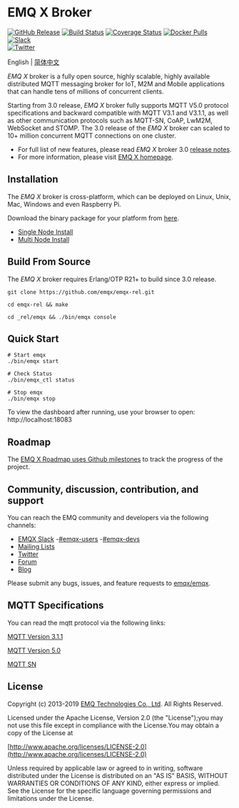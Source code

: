 # EMQ X Broker

[![GitHub Release](https://img.shields.io/github/release/emqx/emqx?color=brightgreen)](https://github.com/emqx/emqx/releases) 
[![Build Status](https://travis-ci.org/emqx/emqx.svg)](https://travis-ci.org/emqx/emqx) 
[![Coverage Status](https://coveralls.io/repos/github/emqx/emqx/badge.svg)](https://coveralls.io/github/emqx/emqx) 
[![Docker Pulls](https://img.shields.io/docker/pulls/emqx/emqx)](https://hub.docker.com/r/emqx/emqx) 
[![Slack](https://img.shields.io/badge/Slack-EMQ%20X-brightgreen?logo=slack&style=flat&color=7E4798)](https://emqx.slack.com)  
[![Twitter](https://img.shields.io/twitter/follow/emqtt?label=EMQ%20X&style=social&color=1DA1F2)](https://twitter.com/emqtt)

English | [简体中文](./README-CN.md)

*EMQ X* broker is a fully open source, highly scalable, highly available distributed MQTT messaging broker for IoT, M2M and Mobile applications that can handle tens of millions of concurrent clients.

Starting from 3.0 release, *EMQ X* broker fully supports MQTT V5.0 protocol specifications and backward compatible with MQTT V3.1 and V3.1.1,  as well as other communication protocols such as MQTT-SN, CoAP, LwM2M, WebSocket and STOMP. The 3.0 release of the *EMQ X* broker can scaled to 10+ million concurrent MQTT connections on one cluster.


- For full list of new features, please read *EMQ X* broker 3.0 [release notes](https://github.com/emqx/emqx/releases/).
- For more information, please visit [EMQ X homepage](http://emqx.io).


## Installation

The *EMQ X* broker is cross-platform, which can be deployed on Linux, Unix, Mac, Windows and even Raspberry Pi.

Download the binary package for your platform from [here](http://emqx.io/downloads).

- [Single Node Install](https://developer.emqx.io/docs/emq/v3/en/install.html)
- [Multi Node Install](https://developer.emqx.io/docs/emq/v3/en/cluster.html)


## Build From Source

The *EMQ X* broker requires Erlang/OTP R21+ to build since 3.0 release.

```
git clone https://github.com/emqx/emqx-rel.git

cd emqx-rel && make

cd _rel/emqx && ./bin/emqx console

```

## Quick Start

    # Start emqx
    ./bin/emqx start

    # Check Status
    ./bin/emqx_ctl status

    # Stop emqx
    ./bin/emqx stop

  To view the dashboard after running, use your browser to open: http://localhost:18083


## Roadmap

The [EMQ X Roadmap uses Github milestones](https://github.com/emqx/emqx/milestones) to track the progress of the project.

## Community, discussion, contribution, and support

You can reach the EMQ community and developers via the following channels:
- [EMQX Slack](http://emqx.slack.com)
   -[#emqx-users](https://emqx.slack.com/messages/CBUF2TTB8/)
   -[#emqx-devs](https://emqx.slack.com/messages/CBSL57DUH/)
- [Mailing Lists](<emqtt@googlegroups.com>)
- [Twitter](https://twitter.com/emqtt)
- [Forum](https://groups.google.com/d/forum/emqtt)
- [Blog](https://medium.com/@emqtt)

Please submit any bugs, issues, and feature requests to [emqx/emqx](https://github.com/emqx/emqx/issues).

## MQTT Specifications

You can read the mqtt protocol via the following links:

[MQTT Version 3.1.1](https://docs.oasis-open.org/mqtt/mqtt/v3.1.1/os/mqtt-v3.1.1-os.html)

[MQTT Version 5.0](https://docs.oasis-open.org/mqtt/mqtt/v5.0/cs02/mqtt-v5.0-cs02.html)

[MQTT SN](http://mqtt.org/new/wp-content/uploads/2009/06/MQTT-SN_spec_v1.2.pdf)

## License

Copyright (c) 2013-2019 [EMQ Technologies Co., Ltd](http://emqx.io). All Rights Reserved.

Licensed under the Apache License, Version 2.0 (the "License");you may not use this file except in compliance with the License.You may obtain a copy of the License at

[http://www.apache.org/licenses/LICENSE-2.0](http://www.apache.org/licenses/LICENSE-2.0)

Unless required by applicable law or agreed to in writing, software distributed under the License is distributed on an "AS IS" BASIS, WITHOUT WARRANTIES OR CONDITIONS OF ANY KIND, either express or implied.
See the License for the specific language governing permissions and limitations under the License.
